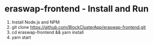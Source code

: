 # eraswap-frontend - Install and Run

1. Install Node.js and NPM
3. git clone https://github.com/BlockClusterApp/eraswap-frontend.git
4. cd eraswap-frontend && yarn install
5. yarn start
